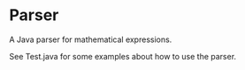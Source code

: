 Parser
======

A Java parser for mathematical expressions.

See Test.java for some examples about how to use the parser.
